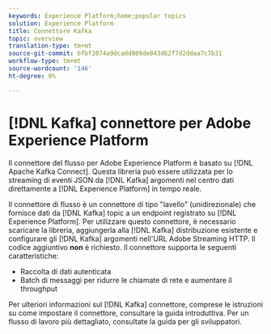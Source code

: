 ```yaml
---
keywords: Experience Platform;home;popular topics
solution: Experience Platform
title: Connettore Kafka
topic: overview
translation-type: tm+mt
source-git-commit: bfbf2074a9dcadd809de043d62f7d2ddaa7c7b31
workflow-type: tm+mt
source-wordcount: '146'
ht-degree: 0%

---
```



# [!DNL Kafka] connettore per  Adobe Experience Platform

Il connettore del flusso per  Adobe Experience Platform è basato su [!DNL Apache Kafka Connect]. Questa libreria può essere utilizzata per lo streaming di eventi JSON da [!DNL Kafka] argomenti nel centro dati direttamente a [!DNL Experience Platform] in tempo reale.

Il connettore di flusso è un connettore di tipo &quot;lavello&quot; (unidirezionale) che fornisce dati da [!DNL Kafka] topic a un endpoint registrato su [!DNL Experience Platform]. Per utilizzare questo connettore, è necessario scaricare la libreria, aggiungerla alla [!DNL Kafka] distribuzione esistente e configurare gli [!DNL Kafka] argomenti nell&#39;URL Adobe Streaming HTTP. Il codice aggiuntivo **non** è richiesto. Il connettore supporta le seguenti caratteristiche:

- Raccolta di dati autenticata
- Batch di messaggi per ridurre le chiamate di rete e aumentare il throughput

Per ulteriori informazioni sul [!DNL Kafka] connettore, comprese le istruzioni su come impostare il connettore, consultare la guida [](https://github.com/adobe/experience-platform-streaming-connect)introduttiva. Per un flusso di lavoro più dettagliato, consultate la guida [](https://github.com/adobe/experience-platform-streaming-connect/blob/master/DEVELOPER_GUIDE.md)per gli sviluppatori.